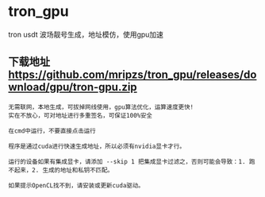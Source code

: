 # tron_gpu
tron usdt 波场靓号生成，地址模仿，使用gpu加速

## 下载地址 https://github.com/mripzs/tron_gpu/releases/download/gpu/tron-gpu.zip

```
无需联网，本地生成，可拔掉网线使用，gpu算法优化，运算速度更快!
实在不放心，可对地址进行多重签名，可保证100%安全

在cmd中运行，不要直接点击运行

程序是通过cuda进行快速生成地址，所以必须有nvidia显卡才行。

运行的设备如果有集成显卡，请添加 --skip 1 把集成显卡过滤之，否则可能会导致：1. 跑不起来，2. 生成的地址和私钥不匹配。

如果提示OpenCL找不到，请安装或更新cuda驱动。
```

